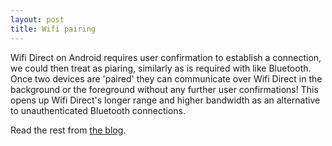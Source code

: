 ```yaml
---
layout: post
title: Wifi pairing
---
```


Wifi Direct on Android requires user confirmation to establish a connection, we could then treat as  piaring, similarly as is required with like Bluetooth. Once two devices are 'paired' they can communicate over Wifi Direct in the background or the foreground without any further user confirmations! This opens up Wifi Direct's longer range and higher bandwidth as an alternative to unauthenticated Bluetooth connections.

Read the rest from [the blog](http://www.drjukka.com/blog/wordpress/?p=46).
